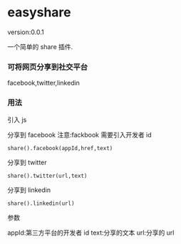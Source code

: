 # easyshare

version:0.0.1

一个简单的 share 插件.

### 可将网页分享到社交平台

facebook,twitter,linkedin

### 用法

引入 js

分享到 facebook
注意:fackbook 需要引入开发者 id

```
share().facebook(appId,href,text)
```

分享到 twitter

```
share().twitter(url,text)
```

分享到 linkedin

```
share().linkedin(url)
```

参数

appId:第三方平台的开发者 id
text:分享的文本
url:分享的 url
